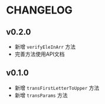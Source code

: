 # CHANGELOG

## v0.2.0

- 新增 `verifyEleInArr` 方法
- 完善方法使用API文档

## v0.1.0

- 新增 `transFirstLetterToUpper` 方法
- 新增 `transParams` 方法
